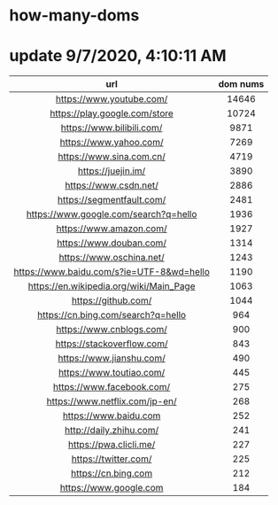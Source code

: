 # how-many-doms

# update 9/7/2020, 4:10:11 AM

url | dom nums
:-: | :-:
https://www.youtube.com/ | 14646
https://play.google.com/store | 10724
https://www.bilibili.com/ | 9871
https://www.yahoo.com/ | 7269
https://www.sina.com.cn/ | 4719
https://juejin.im/ | 3890
https://www.csdn.net/ | 2886
https://segmentfault.com/ | 2481
https://www.google.com/search?q=hello | 1936
https://www.amazon.com/ | 1927
https://www.douban.com/ | 1314
https://www.oschina.net/ | 1243
https://www.baidu.com/s?ie=UTF-8&wd=hello | 1190
https://en.wikipedia.org/wiki/Main_Page | 1063
https://github.com/ | 1044
https://cn.bing.com/search?q=hello | 964
https://www.cnblogs.com/ | 900
https://stackoverflow.com/ | 843
https://www.jianshu.com/ | 490
https://www.toutiao.com/ | 445
https://www.facebook.com/ | 275
https://www.netflix.com/jp-en/ | 268
https://www.baidu.com | 252
http://daily.zhihu.com/ | 241
https://pwa.clicli.me/ | 227
https://twitter.com/ | 225
https://cn.bing.com | 212
https://www.google.com | 184
